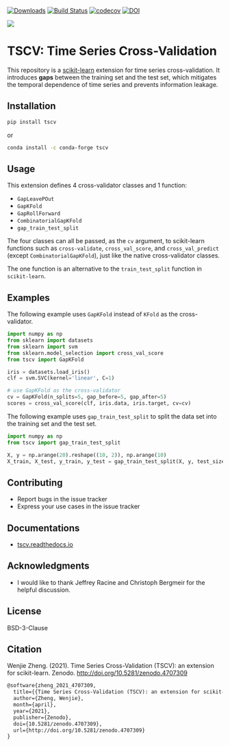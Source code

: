 [![Downloads](https://pepy.tech/badge/tscv/month)](https://pepy.tech/project/tscv)
[![Build Status](https://travis-ci.com/WenjieZ/TSCV.svg?branch=master)](https://travis-ci.com/WenjieZ/TSCV)
[![codecov](https://codecov.io/gh/WenjieZ/TSCV/branch/master/graph/badge.svg?token=dcGlEfHCw2)](https://codecov.io/gh/WenjieZ/TSCV)
[![DOI](https://zenodo.org/badge/186586661.svg)](https://zenodo.org/badge/latestdoi/186586661)

![](train-gap-test.svg)

# TSCV: Time Series Cross-Validation

This repository is a [scikit-learn](https://scikit-learn.org) extension for time series cross-validation.
It introduces **gaps** between the training set and the test set, which mitigates the temporal dependence of time series and prevents information leakage.

## Installation

```bash
pip install tscv
```

or

```bash
conda install -c conda-forge tscv
```

## Usage

This extension defines 4 cross-validator classes and 1 function:
- `GapLeavePOut`
- `GapKFold`
- `GapRollForward`
- `CombinatorialGapKFold`
- `gap_train_test_split`

The four classes can all be passed, as the `cv` argument, to
scikit-learn functions such as `cross-validate`, `cross_val_score`,
and `cross_val_predict` (except `CombinatorialGapKFold`), just like the native cross-validator classes.

The one function is an alternative to the `train_test_split` function in `scikit-learn`.

## Examples

The following example uses `GapKFold` instead of `KFold` as the cross-validator.
```python
import numpy as np
from sklearn import datasets
from sklearn import svm
from sklearn.model_selection import cross_val_score
from tscv import GapKFold

iris = datasets.load_iris()
clf = svm.SVC(kernel='linear', C=1)

# use GapKFold as the cross-validator
cv = GapKFold(n_splits=5, gap_before=5, gap_after=5)
scores = cross_val_score(clf, iris.data, iris.target, cv=cv)
```

The following example uses `gap_train_test_split` to split the data set into the training set and the test set.
```python
import numpy as np
from tscv import gap_train_test_split

X, y = np.arange(20).reshape((10, 2)), np.arange(10)
X_train, X_test, y_train, y_test = gap_train_test_split(X, y, test_size=2, gap_size=2)
```

## Contributing
- Report bugs in the issue tracker
- Express your use cases in the issue tracker

## Documentations
- [tscv.readthedocs.io](https://tscv.readthedocs.io)

## Acknowledgments

- I would like to thank Jeffrey Racine and Christoph Bergmeir for the helpful discussion.

## License
BSD-3-Clause

## Citation

Wenjie Zheng. (2021). Time Series Cross-Validation (TSCV): an extension for scikit-learn. Zenodo. http://doi.org/10.5281/zenodo.4707309

```latex
@software{zheng_2021_4707309,
  title={{Time Series Cross-Validation (TSCV): an extension for scikit-learn}},
  author={Zheng, Wenjie},
  month={april},
  year={2021},
  publisher={Zenodo},
  doi={10.5281/zenodo.4707309},
  url={http://doi.org/10.5281/zenodo.4707309}
}
```
